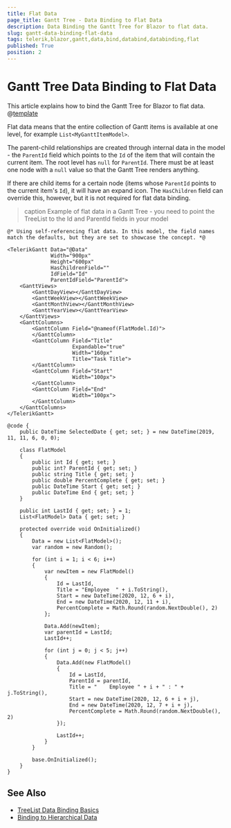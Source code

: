 ```yaml
---
title: Flat Data
page_title: Gantt Tree - Data Binding to Flat Data
description: Data Binding the Gantt Tree for Blazor to flat data.
slug: gantt-data-binding-flat-data
tags: telerik,blazor,gantt,data,bind,databind,databinding,flat
published: True
position: 2
---
```


# Gantt Tree Data Binding to Flat Data

This article explains how to bind the Gantt Tree for Blazor to flat data.
@[template](/_contentTemplates/treelist/databinding.md#link-to-basics)


Flat data means that the entire collection of Gantt items is available at one level, for example `List<MyGanttItemModel>`.

The parent-child relationships are created through internal data in the model - the `ParentId` field which points to the `Id` of the item that will contain the current item. The root level has `null` for `ParentId`. There must be at least one node with a `null` value so that the Gantt Tree renders anything.

If there are child items for a certain node (items whose `ParentId` points to the current item's `Id`), it will have an expand icon. The `HasChildren` field can override this, however, but it is not required for flat data binding.

>caption Example of flat data in a Gantt Tree - you need to point the TreeList to the Id and ParentId fields in your model

````RAZOR
@* Using self-referencing flat data. In this model, the field names match the defaults, but they are set to showcase the concept. *@

<TelerikGantt Data="@Data"
              Width="900px"
              Height="600px"
              HasChildrenField=""
              IdField="Id"
              ParentIdField="ParentId">
    <GanttViews>
        <GanttDayView></GanttDayView>
        <GanttWeekView></GanttWeekView>
        <GanttMonthView></GanttMonthView>
        <GanttYearView></GanttYearView>
    </GanttViews>
    <GanttColumns>
        <GanttColumn Field="@nameof(FlatModel.Id)">
        </GanttColumn>
        <GanttColumn Field="Title"
                     Expandable="true"
                     Width="160px"
                     Title="Task Title">
        </GanttColumn>
        <GanttColumn Field="Start"
                     Width="100px">
        </GanttColumn>
        <GanttColumn Field="End"
                     Width="100px">
        </GanttColumn>
    </GanttColumns>
</TelerikGantt>

@code {
    public DateTime SelectedDate { get; set; } = new DateTime(2019, 11, 11, 6, 0, 0);

    class FlatModel
    {
        public int Id { get; set; }
        public int? ParentId { get; set; }
        public string Title { get; set; }
        public double PercentComplete { get; set; }
        public DateTime Start { get; set; }
        public DateTime End { get; set; }
    }

    public int LastId { get; set; } = 1;
    List<FlatModel> Data { get; set; }

    protected override void OnInitialized()
    {
        Data = new List<FlatModel>();
        var random = new Random();

        for (int i = 1; i < 6; i++)
        {
            var newItem = new FlatModel()
            {
                Id = LastId,
                Title = "Employee  " + i.ToString(),
                Start = new DateTime(2020, 12, 6 + i),
                End = new DateTime(2020, 12, 11 + i),
                PercentComplete = Math.Round(random.NextDouble(), 2)
            };

            Data.Add(newItem);
            var parentId = LastId;
            LastId++;

            for (int j = 0; j < 5; j++)
            {
                Data.Add(new FlatModel()
                {
                    Id = LastId,
                    ParentId = parentId,
                    Title = "    Employee " + i + " : " + j.ToString(),
                    Start = new DateTime(2020, 12, 6 + i + j),
                    End = new DateTime(2020, 12, 7 + i + j),
                    PercentComplete = Math.Round(random.NextDouble(), 2)
                });

                LastId++;
            }
        }

        base.OnInitialized();
    }
}
````


## See Also

  * [TreeList Data Binding Basics](slug:gantt-data-binding-overview)
  * [Binding to Hierarchical Data](slug:gantt-data-binding-hierarchical-data)

